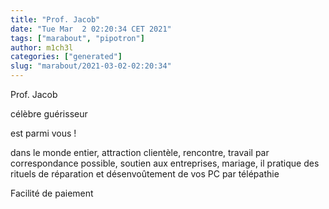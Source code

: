 ```yaml
---
title: "Prof. Jacob"
date: "Tue Mar  2 02:20:34 CET 2021"
tags: ["marabout", "pipotron"]
author: m1ch3l
categories: ["generated"]
slug: "marabout/2021-03-02-02:20:34"
---
```


Prof. Jacob

célèbre guérisseur

est parmi vous !

dans le monde entier, attraction clientèle, rencontre, travail par correspondance possible, soutien aux entreprises, mariage, il pratique des rituels de réparation et désenvoûtement de vos PC par télépathie

Facilité de paiement
